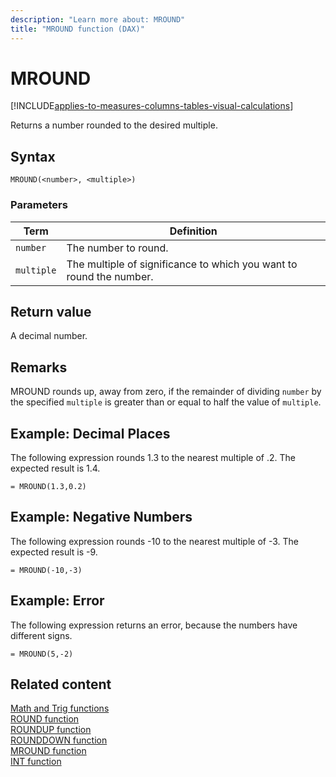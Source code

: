 ```yaml
---
description: "Learn more about: MROUND"
title: "MROUND function (DAX)"
---
```

# MROUND

[!INCLUDE[applies-to-measures-columns-tables-visual-calculations](includes/applies-to-measures-columns-tables-visual-calculations.md)]

Returns a number rounded to the desired multiple.  
  
## Syntax  
  
```dax
MROUND(<number>, <multiple>)  
```
  
### Parameters  
  
|Term|Definition|  
|--------|--------------|  
|`number`|The number to round.|  
|`multiple`|The multiple of significance to which you want to round the number.|  
  
## Return value

A decimal number.  
  
## Remarks

MROUND rounds up, away from zero, if the remainder of dividing `number` by the specified `multiple` is greater than or equal to half the value of `multiple`.  
  
## Example: Decimal Places  

The following expression rounds 1.3 to the nearest multiple of .2. The expected result is 1.4.  
  
```dax
= MROUND(1.3,0.2)  
```
  
## Example: Negative Numbers  
  
The following expression rounds -10 to the nearest multiple of -3. The expected result is -9.  
  
```dax
= MROUND(-10,-3)  
```
  
## Example: Error  

The following expression returns an error, because the numbers have different signs.
  
```dax
= MROUND(5,-2)  
```
  
## Related content

[Math and Trig functions](math-and-trig-functions-dax.md)  
[ROUND function](round-function-dax.md)  
[ROUNDUP function](roundup-function-dax.md)  
[ROUNDDOWN function](rounddown-function-dax.md)  
[MROUND function](mround-function-dax.md)  
[INT function](int-function-dax.md)  
